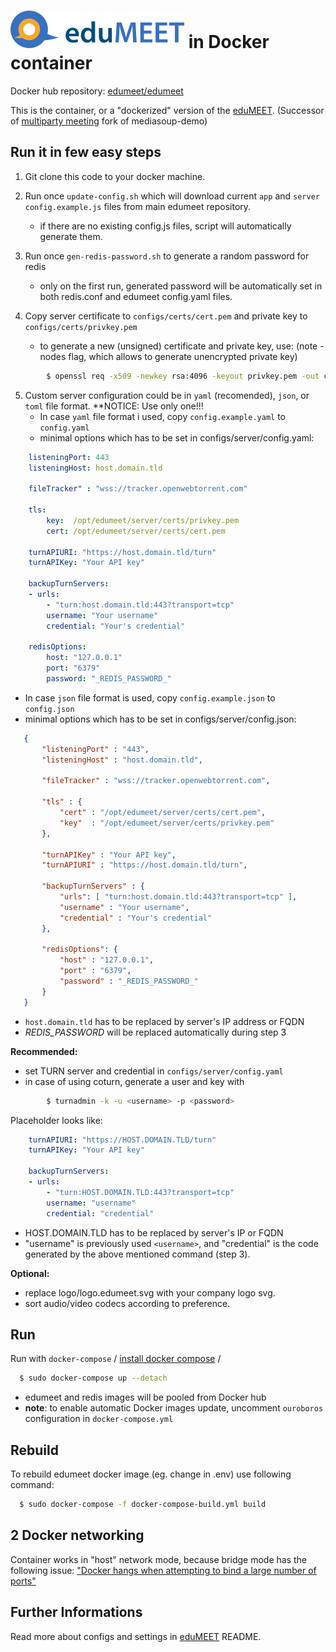 # ![eduMEET](/images/logo.edumeet.svg) in Docker container

Docker hub repository: [edumeet/edumeet](https://hub.docker.com/r/edumeet/edumeet)

This is the container, or a "dockerized" version of the [eduMEET](https://github.com/edumeet/edumeet).
(Successor of [multiparty meeting](https://github.com/havfo/multiparty-meeting) fork of mediasoup-demo)

## Run it in few easy steps

1. Git clone this code to your docker machine.

2. Run once `update-config.sh` which will download current `app` and `server` `config.example.js` files from main edumeet repository.
    - if there are no existing config.js files, script will automatically generate them.

3. Run once `gen-redis-password.sh` to generate a random password for redis
    - only on the first run, generated password will be automatically set in both redis.conf and edumeet config.yaml files.

4. Copy server certificate to `configs/certs/cert.pem` and private key to `configs/certs/privkey.pem`
    - to generate a new (unsigned) certificate and private key, use: (note -nodes flag, which allows to generate unencrypted private key)

```sh
        $ openssl req -x509 -newkey rsa:4096 -keyout privkey.pem -out cert.pem -days 365 -nodes
```
5. Custom server configuration could be in `yaml` (recomended), `json`, or `toml` file format. **NOTICE: Use only one!!!
    - In case `yaml` file format i used, copy `config.example.yaml` to `config.yaml`
    - minimal options which has to be set in configs/server/config.yaml:

```yaml
    listeningPort: 443
    listeningHost: host.domain.tld

    fileTracker" : "wss://tracker.openwebtorrent.com"

    tls:
        key:  /opt/edumeet/server/certs/privkey.pem
        cert: /opt/edumeet/server/certs/cert.pem

    turnAPIURI: "https://host.domain.tld/turn"
    turnAPIKey: "Your API key"

    backupTurnServers:
    - urls:
        - "turn:host.domain.tld:443?transport=tcp"
        username: "Your username"
        credential: "Your's credential"

    redisOptions:
        host: "127.0.0.1"
        port: "6379"
        password: "_REDIS_PASSWORD_"
```
- In case `json` file format is used, copy `config.example.json` to `config.json`
- minimal options which has to be set in configs/server/config.json:
 
 ```json
    {
        "listeningPort" : "443",
        "listeningHost" : "host.domain.tld",

        "fileTracker" : "wss://tracker.openwebtorrent.com",

        "tls" : {
            "cert" : "/opt/edumeet/server/certs/cert.pem",
            "key"  : "/opt/edumeet/server/certs/privkey.pem"
        },

        "turnAPIKey" : "Your API key",
        "turnAPIURI" : "https://host.domain.tld/turn",

        "backupTurnServers" : {
            "urls": [ "turn:host.domain.tld:443?transport=tcp" ],
            "username" : "Your username",
            "credential" : "Your's credential"
        },

        "redisOptions": {
            "host" : "127.0.0.1",
            "port" : "6379",
            "password" : "_REDIS_PASSWORD_"
        }
    }
```
- `host.domain.tld` has to be replaced by server's IP address or FQDN
- _REDIS_PASSWORD_ will be replaced automatically during step 3

**Recommended:**
- set TURN server and credential in `configs/server/config.yaml`
- in case of using coturn, generate a user and key with

```sh
        $ turnadmin -k -u <username> -p <password>
```
Placeholder looks like:

```yaml
    turnAPIURI: "https://HOST.DOMAIN.TLD/turn"
    turnAPIKey: "Your API key"

    backupTurnServers:
    - urls:
        - "turn:HOST.DOMAIN.TLD:443?transport=tcp"
        username: "username"
        credential: "credential"
```

- HOST.DOMAIN.TLD has to be replaced by server's IP or FQDN
- "username" is previously used `<username>`, and "credential" is the code generated by the above mentioned command (step 3).

**Optional:**
- replace logo/logo.edumeet.svg with your company logo svg.
- sort audio/video codecs according to preference.

## Run

Run with `docker-compose` 
/ [install docker compose](https://docs.docker.com/compose/install/) /

```sh
  $ sudo docker-compose up --detach
```
- edumeet and redis images will be pooled from Docker hub
- **note**: to enable automatic Docker images update, uncomment `ouroboros` configuration in `docker-compose.yml`

## Rebuild

To rebuild edumeet docker image (eg. change in .env) use following command:

```sh
  $ sudo docker-compose -f docker-compose-build.yml build
```

## 2 Docker networking

Container works in "host" network mode, because bridge mode has the following issue: ["Docker hangs when attempting to bind a large number of ports"](https://success.docker.com/article/docker-compose-and-docker-run-hang-when-binding-a-large-port-range)

## Further Informations

Read more about configs and settings in [eduMEET](https://github.com/edumeet/edumeet) README.
